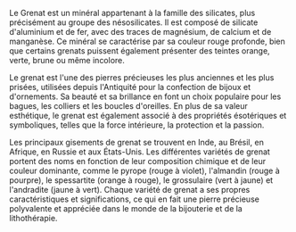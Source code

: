 Le Grenat est un minéral appartenant à la famille des silicates, plus précisément au groupe des nésosilicates. Il est composé de silicate d'aluminium et de fer, avec des traces de magnésium, de calcium et de manganèse. Ce minéral se caractérise par sa couleur rouge profonde, bien que certains grenats puissent également présenter des teintes orange, verte, brune ou même incolore.

Le grenat est l'une des pierres précieuses les plus anciennes et les plus prisées, utilisées depuis l'Antiquité pour la confection de bijoux et d'ornements. Sa beauté et sa brillance en font un choix populaire pour les bagues, les colliers et les boucles d'oreilles. En plus de sa valeur esthétique, le grenat est également associé à des propriétés ésotériques et symboliques, telles que la force intérieure, la protection et la passion.

Les principaux gisements de grenat se trouvent en Inde, au Brésil, en Afrique, en Russie et aux États-Unis. Les différentes variétés de grenat portent des noms en fonction de leur composition chimique et de leur couleur dominante, comme le pyrope (rouge à violet), l'almandin (rouge à pourpre), le spessartite (orange à rouge), le grossulaire (vert à jaune) et l'andradite (jaune à vert). Chaque variété de grenat a ses propres caractéristiques et significations, ce qui en fait une pierre précieuse polyvalente et appréciée dans le monde de la bijouterie et de la lithothérapie.